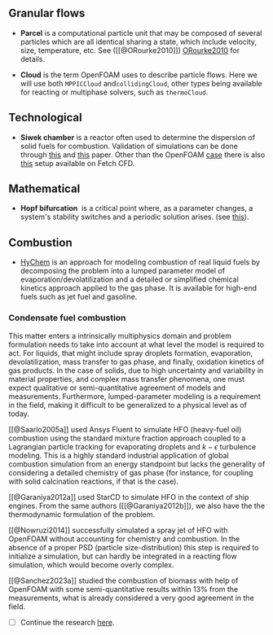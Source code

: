 ## Granular flows

- **Parcel** is a computational particle unit that may be composed of several particles which are all identical sharing a state, which include velocity, size, temperature, etc. See ([[@ORourke2010]]) [ORourke2010](@cite) for details.

- **Cloud** is the term OpenFOAM uses to describe particle flows. Here we will use both `MPPICCloud` and`collidingCloud`, other types being available for reacting or multiphase solvers, such as `thermoCloud`.
## Technological

- **Siwek chamber** is a reactor often used to determine the dispersion of solid fuels for combustion. Validation of simulations can be done through [this](https://www.sciencedirect.com/science/article/abs/pii/S0950423009000801) and [this](https://www.sciencedirect.com/science/article/abs/pii/S0950423014002332) paper. Other than the OpenFOAM [case](https://github.com/OpenFOAM/OpenFOAM-11/tree/master/tutorials/multicomponentFluid/simplifiedSiwek) there is also [this](https://fetchcfd.com/view-project/763-Simplified-Siwek) setup available on Fetch CFD.
## Mathematical

- **Hopf bifurcation**  is a critical point where, as a parameter changes, a system's stability switches and a periodic solution arises. (see [this](https://en.wikipedia.org/wiki/Hopf_bifurcation)).
## Combustion

- [HyChem](https://web.stanford.edu/group/haiwanglab/HyChem/) is an approach for modeling combustion of real liquid fuels by decomposing the problem into a lumped parameter model of evaporation/devolatilization and a detailed or simplified chemical kinetics approach applied to the gas phase. It is available for high-end fuels such as jet fuel and gasoline.

### Condensate fuel combustion

This matter enters a intrinsically multiphysics domain and problem formulation needs to take into account at what level the model is required to act. For liquids, that might include spray droplets formation, evaporation, devolatilization, mass transfer to gas phase, and finally, oxidation kinetics of gas products. In the case of solids, due to high uncertainty and variability in material properties, and complex mass transfer phenomena, one must expect qualitative or semi-quantitative agreement of models and measurements. Furthermore, lumped-parameter modeling is a requirement in the field, making it difficult to be generalized to a physical level as of today.

[[@Saario2005a]] used Ansys Fluent to simulate HFO (heavy-fuel oil) combustion using the standard mixture fraction approach coupled to a Lagrangian particle tracking for evaporating droplets and $k-\epsilon$ turbulence modeling. This is a highly standard industrial application of global combustion simulation from an energy standpoint but lacks the generality of considering a detailed chemistry of gas phase (for instance, for coupling with solid calcination reactions, if that is the case).

[[@Garaniya2012a]] used StarCD to simulate HFO in the context of ship engines. From the same authors ([[@Garaniya2012b]]), we also have the the thermodynamic formulation of the problem.

[[@Nowruzi2014]] successfully simulated a spray jet of HFO with OpenFOAM without accounting for chemistry and combustion. In the absence of a proper PSD (particle size-distribution) this step is required to initialize a simulation, but can hardly be integrated in a reacting flow simulation, which would become overly complex. 

[[@Sanchez2023a]] studied the combustion of biomass with help of OpenFOAM with some semi-quantitative results within 13% from the measurements, what is already considered a very good agreement in the field.

- [ ] Continue the research [here](https://www.jstage.jst.go.jp/result/journal/-char/en?cdjournal=jime&globalSearchKey=heavy+fuel+oil).
